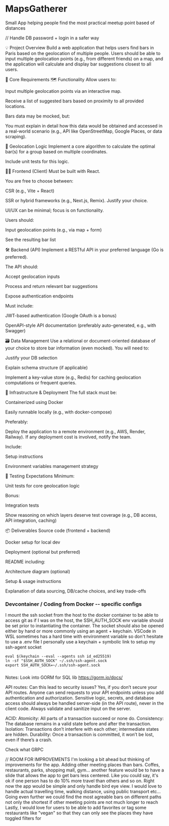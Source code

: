 # MapsGatherer

Small App helping people find the most practical meetup point based of distances

// Handle DB password + login in a safer way

💡 Project Overview
Build a web application that helps users find bars in Paris based on the geolocation of multiple people.
Users should be able to input multiple geolocation points (e.g., from different friends) on a map, and the application will calculate and display bar suggestions closest to all users.

🧭 Core Requirements
🗺️ Functionality
Allow users to:

Input multiple geolocation points via an interactive map.

Receive a list of suggested bars based on proximity to all provided locations.

Bars data may be mocked, but:

You must explain in detail how this data would be obtained and accessed in a real-world scenario (e.g., API like OpenStreetMap, Google Places, or data scraping).

📍 Geolocation Logic
Implement a core algorithm to calculate the optimal bar(s) for a group based on multiple coordinates.

Include unit tests for this logic.

🧑‍💻 Frontend (Client)
Must be built with React.

You are free to choose between:

CSR (e.g., Vite + React)

SSR or hybrid frameworks (e.g., Next.js, Remix). Justify your choice.

UI/UX can be minimal; focus is on functionality.

Users should:

Input geolocation points (e.g., via map + form)

See the resulting bar list

🛠️ Backend (API)
Implement a RESTful API in your preferred language (Go is preferred).

The API should:

Accept geolocation inputs

Process and return relevant bar suggestions

Expose authentication endpoints

Must include:

JWT-based authentication (Google OAuth is a bonus)

OpenAPI-style API documentation (preferably auto-generated, e.g., with Swagger)

🗃️ Data Management
Use a relational or document-oriented database of your choice to store bar information (even mocked). You will need to:

Justify your DB selection

Explain schema structure (if applicable)

Implement a key-value store (e.g., Redis) for caching geolocation computations or frequent queries.

🚢 Infrastructure & Deployment
The full stack must be:

Containerized using Docker

Easily runnable locally (e.g., with docker-compose)

Preferably:

Deploy the application to a remote environment (e.g., AWS, Render, Railway). If any deployment cost is involved, notify the team.

Include:

Setup instructions

Environment variables management strategy

🧪 Testing Expectations
Minimum:

Unit tests for core geolocation logic

Bonus:

Integration tests

Show reasoning on which layers deserve test coverage (e.g., DB access, API integration, caching)

📦 Deliverables
Source code (frontend + backend)

Docker setup for local dev

Deployment (optional but preferred)

README including:

Architecture diagram (optional)

Setup & usage instructions

Explanation of data sourcing, DB/cache choices, and key trade-offs

### Devcontainer / Coding from Docker -- specific configs

I mount the ssh socket from the host to the docker container to be able to access git as if I was on the host, the SSH_AUTH_SOCK env variable should be set prior to instantiating the container. The socket should also be opened either by hand or more commonly using an agent + keychain.
VSCode in WSL sometimes has a hard time with environment variable so don't hesitate to use a .env file
I personally use a keychain + symbolic link to setup my ssh-agent socket

```
eval $(keychain --eval --agents ssh id_ed25519)
ln -sf "$SSH_AUTH_SOCK" ~/.ssh/ssh-agent.sock
export SSH_AUTH_SOCK=~/.ssh/ssh-agent.sock
```

###

Notes:
Look into GORM for SQL lib https://gorm.io/docs/

API routes:
Can this lead to security issues?
Yes, if you don’t secure your API routes.
Anyone can send requests to your API endpoints unless you add authentication and authorization.
Sensitive logic, secrets, and database access should always be handled server-side (in the API route), never in the client code.
Always validate and sanitize input on the server.

ACID:
Atomicity: All parts of a transaction succeed or none do.
Consistency: The database remains in a valid state before and after the transaction.
Isolation: Transactions don’t interfere with each other; intermediate states are hidden.
Durability: Once a transaction is committed, it won’t be lost, even if there’s a crash.

Check what GRPC

// ROOM FOR IMPROVEMENTS
I'm looking a bit ahead but thinking of improvements for the app. Adding other meeting places than bars. Coffes, restaurants, parks, shopping mall, gym...
another feature would be to have a slide that allows the app to get bars less centered. Like you could say, it's ok if one person has to do 10% more travel than others and so on.
Right now the app would be simple and only handle bird eye view. I would love to handle actual travelling time, walking distance, using public transport etc...
Going even further we could find the most agreable bars on different paths not only the shortest if other meeting points are not much longer to reach
Lastly, I would love for users to be able to add favorites or tag some restaurants like "vegan" so that they can only see the places they have toggled filters for
